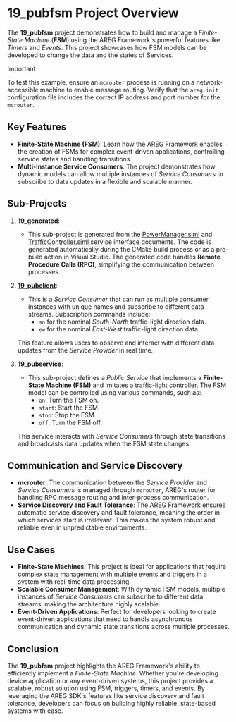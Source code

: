 # 19_pubfsm Project Overview

The **19_pubfsm** project demonstrates how to build and manage a *Finite-State Machine* (**FSM**) using the AREG Framework's powerful features like *Timers* and *Events*. This project showcases how FSM models can be developed to change the data and the states of Services.

> [!IMPORTANT]
> To test this example, ensure an `mcrouter` process is running on a network-accessible machine to enable message routing. Verify that the `areg.init` configuration file includes the correct IP address and port number for the `mcrouter`.

## Key Features

- **Finite-State Machine (FSM)**: Learn how the AREG Framework enables the creation of FSMs for complex event-driven applications, controlling service states and handling transitions.
- **Multi-Instance Service Consumers**: The project demonstrates how dynamic models can allow multiple instances of *Service Consumers* to subscribe to data updates in a flexible and scalable manner.

## Sub-Projects

1. **19_generated**:
   - This sub-project is generated from the [PowerManager.siml](./services/PowerManager.siml) and [TrafficController.siml](./services/TrafficController.siml) service interface documents. The code is generated automatically during the CMake build process or as a pre-build action in Visual Studio. The generated code handles **Remote Procedure Calls (RPC)**, simplifying the communication between processes.

2. **[19_pubclient](./pubclient/)**:
   - This is a *Service Consumer* that can run as multiple consumer instances with unique names and subscribe to different data streams. Subscription commands include:
     - `sn` for the nominal *South-North* traffic-light direction data.
     - `ew` for the nominal *East-West* traffic-light direction data.

   This feature allows users to observe and interact with different data updates from the *Service Provider* in real time.

3. **[19_pubservice](./pubservice/)**:
   - This sub-project defines a *Public Service* that implements a **Finite-State Machine (FSM)** and imitates a traffic-light controller. The FSM model can be controlled using various commands, such as:
     - `on`: Turn the FSM on.
     - `start`: Start the FSM.
     - `stop`: Stop the FSM.
     - `off`: Turn the FSM off.
   
   This service interacts with *Service Consumers* through state transitions and broadcasts data updates when the FSM state changes.

## Communication and Service Discovery

- **mcrouter**: The communication between the *Service Provider* and *Service Consumers* is managed through `mcrouter`, AREG's router for handling RPC message routing and inter-process communication. 
- **Service Discovery and Fault Tolerance**: The AREG Framework ensures automatic service discovery and fault tolerance, meaning the order in which services start is irrelevant. This makes the system robust and reliable even in unpredictable environments.

## Use Cases

- **Finite-State Machines**: This project is ideal for applications that require complex state management with multiple events and triggers in a system with real-time data processing.
- **Scalable Consumer Management**: With dynamic FSM models, multiple instances of *Service Consumers* can subscribe to different data streams, making the architecture highly scalable.
- **Event-Driven Applications**: Perfect for developers looking to create event-driven applications that need to handle asynchronous communication and dynamic state transitions across multiple processes.

## Conclusion

The **19_pubfsm** project highlights the AREG Framework's ability to efficiently implement a *Finite-State Machine*. Whether you're developing device application or any event-driven systems, this project provides a scalable, robust solution using FSM, triggers, timers, and events. By leveraging the AREG SDK's features like service discovery and fault tolerance, developers can focus on building highly reliable, state-based systems with ease.
